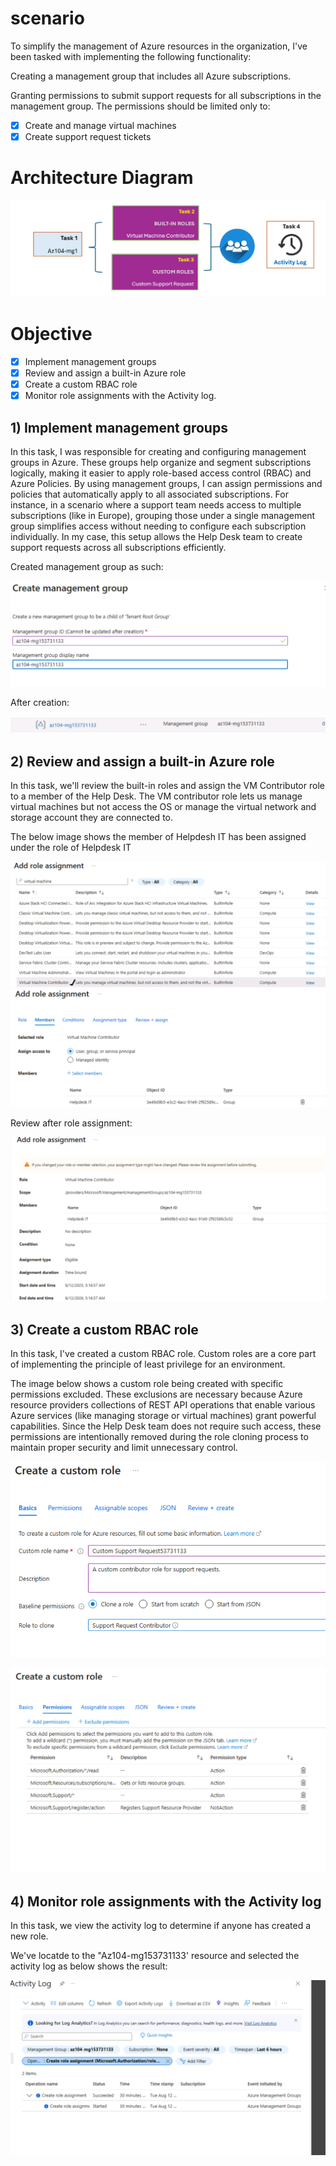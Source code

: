 # scenario

To simplify the management of Azure resources in the organization, I've been tasked with implementing the following functionality:

Creating a management group that includes all Azure subscriptions.

Granting permissions to submit support requests for all subscriptions in the management group. The permissions should be limited only to:

- [x] Create and manage virtual machines
- [x] Create support request tickets 

# Architecture Diagram
![Alt text](https://github.com/venuGanes/azure/blob/3175824e654315657f845250c250d6916b7050a0/Manage%20Subscriptions%20and%20RBAC/3.%20arch%20diagram%201.png)

# Objective

- [x] Implement management groups
- [x] Review and assign a built-in Azure role
- [x] Create a custom RBAC role
- [x] Monitor role assignments with the Activity log.

## 1) Implement management groups
 
In this task, I was responsible for creating and configuring management groups in Azure. These groups help organize and segment subscriptions logically, making it easier to apply role-based access control (RBAC) and Azure Policies. By using management groups, I can assign permissions and policies that automatically apply to all associated subscriptions. For instance, in a scenario where a support team needs access to multiple subscriptions (like in Europe), grouping those under a single management group simplifies access without needing to configure each subscription individually. In my case, this setup allows the Help Desk team to create support requests across all subscriptions efficiently.

Created management group as such:

![Alt text](https://github.com/venuGanes/azure/blob/2bc6de069a1ae75ae27c435f4a9722a0cea60a8b/Manage%20Subscriptions%20and%20RBAC/5.create%20management%20group.png)

After creation:

![Alt text](https://github.com/venuGanes/azure/blob/2bc6de069a1ae75ae27c435f4a9722a0cea60a8b/Manage%20Subscriptions%20and%20RBAC/5.1%20create%20management%20group.png)


## 2) Review and assign a built-in Azure role

In this task, we'll review the built-in roles and assign the VM Contributor role to a member of the Help Desk. The VM contributor role lets us manage virtual machines but not access the OS or manage the virtual network and storage account they are connected to.

The below image shows the member of Helpdesh IT has been assigned under the role of Helpdesk IT

![Alt text](https://github.com/venuGanes/azure/blob/2bc6de069a1ae75ae27c435f4a9722a0cea60a8b/Manage%20Subscriptions%20and%20RBAC/6.1%20task%202%20add%20role%20assignment.png)
![Alt text](https://github.com/venuGanes/azure/blob/2bc6de069a1ae75ae27c435f4a9722a0cea60a8b/Manage%20Subscriptions%20and%20RBAC/6.2%20task%202%20select%20member.png)

Review after role assignment:

![Alt text](https://github.com/venuGanes/azure/blob/2bc6de069a1ae75ae27c435f4a9722a0cea60a8b/Manage%20Subscriptions%20and%20RBAC/6.3%20task%202%20CREATED.png)

## 3) Create a custom RBAC role

In this task, I've created a custom RBAC role. Custom roles are a core part of implementing the principle of least privilege for an environment.

The image below shows a custom role being created with specific permissions excluded. These exclusions are necessary because Azure resource providers collections of REST API operations that enable various Azure services (like managing storage or virtual machines) grant powerful capabilities. Since the Help Desk team does not require such access, these permissions are intentionally removed during the role cloning process to maintain proper security and limit unnecessary control.

![Alt text](https://github.com/venuGanes/azure/blob/2bc6de069a1ae75ae27c435f4a9722a0cea60a8b/Manage%20Subscriptions%20and%20RBAC/7.1%20task%203.png)

![Alt text](https://github.com/venuGanes/azure/blob/2bc6de069a1ae75ae27c435f4a9722a0cea60a8b/Manage%20Subscriptions%20and%20RBAC/7.%20task%203%20CONT%201%20permission.png)

## 4)  Monitor role assignments with the Activity log

In this task, we view the activity log to determine if anyone has created a new role.

We've locatde to the "Az104-mg153731133' resource and selected the activity log as below shows the result:

![Alt text](https://github.com/venuGanes/azure/blob/2bc6de069a1ae75ae27c435f4a9722a0cea60a8b/Manage%20Subscriptions%20and%20RBAC/8.1%20task%204%20.png)
